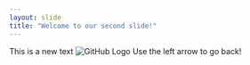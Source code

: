 ```yaml
---
layout: slide
title: "Welcome to our second slide!"
---
```

This is a new text ![GitHub Logo](/images/logo.png)
Use the left arrow to go back!
